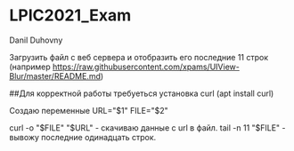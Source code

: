 # LPIC2021_Exam

Danil Duhovny

Загрузить файл с веб сервера и отобразить его последние 11 строк (например https://raw.githubusercontent.com/xpams/UIView-Blur/master/README.md)

##Для корректной работы требуеться установка curl (apt install curl)

Создаю переменные URL="$1" FILE="$2"

curl -o "$FILE" "$URL"  - скачиваю данные с url в файл.
tail -n 11 "$FILE" - вывожу последние одинадцать строк.
